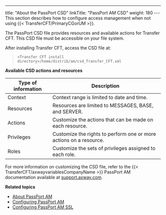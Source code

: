 ---
title: "About the PassPort CSD"
linkTitle: "PassPort AM CSD"
weight: 180
---This section describes how to configure access management when not using {{< TransferCFT/PrimaryCGorUM  >}}.

The PassPort CSD file provides resources and available actions for Transfer CFT. This CSD file must be accessible on your file system.

After installing Transfer CFT, access the CSD file at:

> `<Transfer CFT install directory>/home/distrib/am/csd_Transfer_CFT.xml`

****Available <span id="CSD description"></span>CSD actions and resources****


| Type of information  | Description  |
| --- | --- |
| Context | Context range is limited to date and time. |
| Resources | Resources are limited to MESSAGES, BASE, and SERVER. |
| Actions | Customize the actions that can be made on each resource. |
| Privileges | Customize the rights to perform one or more actions on a resource. |
| Roles | Customize the sets of privileges assigned to each role. |


For more information on customizing the CSD file, refer to the {{< TransferCFT/axwayvariablesCompanyName  >}} PassPort
AM documentation available at [support.axway.com]().

****Related topics****

* [About PassPort AM](../)
* [Configuring PassPort AM](../configure_passport_am)
* [Configuring PassPort AM SSL]()
